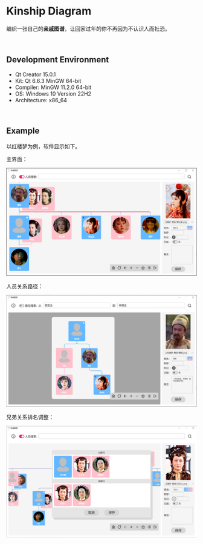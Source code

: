 # Kinship Diagram
编织一张自己的**亲戚图谱**，让回家过年的你不再因为不认识人而社恐。

<br/>

## Development Environment

* Qt Creator 15.0.1
* Kit: Qt 6.6.3 MinGW 64-bit
* Compiler: MinGW 11.2.0 64-bit
* OS: Windows 10 Version 22H2
* Architecture: x86_64

<br/>

## Example

以红楼梦为例，软件显示如下。

主界面：

![example_main](examples/红楼梦-贾府/example_main.png)

人员关系路径：

![example_path](examples/红楼梦-贾府/example_path.png)

兄弟关系排名调整：

![example_sort](examples/红楼梦-贾府/example_sort.png)

